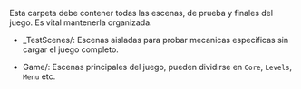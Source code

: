 Esta carpeta debe contener todas las escenas, de prueba y finales del juego. Es vital mantenerla organizada.

- _TestScenes/: Escenas aisladas para probar mecanicas especificas sin cargar el juego completo.

- Game/: Escenas principales del juego, pueden dividirse en `Core`, `Levels`, `Menu` etc.
